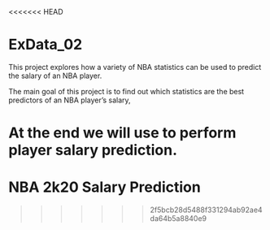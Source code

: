 <<<<<<< HEAD
# ExData_02

This project explores how a variety of NBA statistics can be used to predict the salary of an NBA player.
 
The main goal of this project is to find out which statistics are the best predictors of an NBA player’s salary,

 
At the end we will use to perform player salary prediction.
=======
# NBA 2k20 Salary Prediction
>>>>>>> 2f5bcb28d5488f331294ab92ae4da64b5a8840e9

